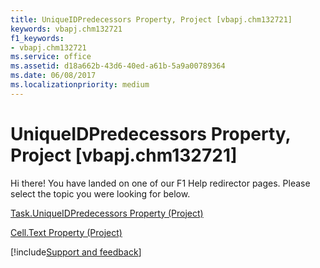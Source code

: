 ```yaml
---
title: UniqueIDPredecessors Property, Project [vbapj.chm132721]
keywords: vbapj.chm132721
f1_keywords:
- vbapj.chm132721
ms.service: office
ms.assetid: d18a662b-43d6-40ed-a61b-5a9a00789364
ms.date: 06/08/2017
ms.localizationpriority: medium
---
```



# UniqueIDPredecessors Property, Project [vbapj.chm132721]

Hi there! You have landed on one of our F1 Help redirector pages. Please select the topic you were looking for below.

[Task.UniqueIDPredecessors Property (Project)](https://msdn.microsoft.com/library/e6f53dd2-1833-e081-29ee-de734efb9229%28Office.15%29.aspx)

[Cell.Text Property (Project)](https://msdn.microsoft.com/library/015a9f11-6a4e-5c02-cbeb-e9fd398b2f3c%28Office.15%29.aspx)

[!include[Support and feedback](~/includes/feedback-boilerplate.md)]